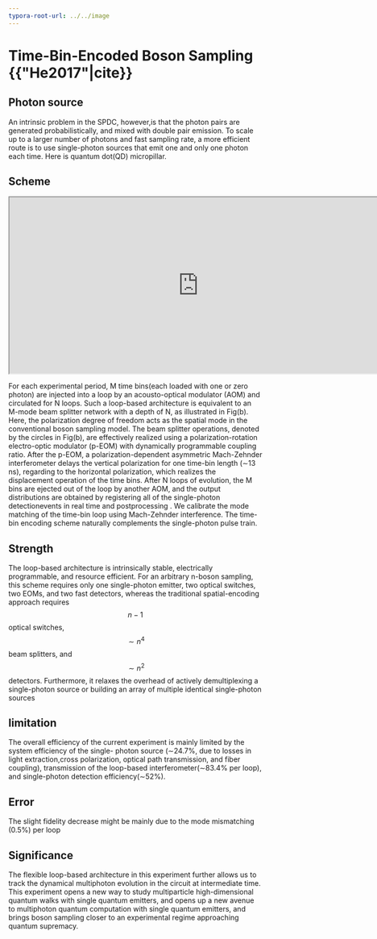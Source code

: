 ```yaml
---
typora-root-url: ../../image
---
```


# Time-Bin-Encoded Boson Sampling {{"He2017"|cite}} 

## Photon source

An intrinsic problem in the SPDC, however,is that the photon pairs are generated probabilistically,
and mixed with double pair emission. To scale up to a larger number of photons and fast sampling rate, a more efficient route is to use single-photon sources that emit one and only one photon each time. Here is quantum dot(QD) micropillar.

## Scheme

 <iframe src="http://home.ustc.edu.cn/~gongsiqiu/image/schemwtimebin.svg" width="750" height="350">
</iframe>

For each experimental period, M time bins(each loaded with one or zero photon) are injected into a loop by an acousto-optical modulator (AOM) and circulated for N loops. Such a loop-based architecture is equivalent to an M-mode beam splitter network with a depth of N, as illustrated in Fig(b). Here, the polarization degree of freedom acts as the spatial mode in the conventional boson sampling model. The beam splitter operations, denoted by the circles in Fig(b), are effectively realized using a polarization-rotation electro-optic modulator (p-EOM) with dynamically programmable coupling ratio. After the p-EOM, a polarization-dependent asymmetric Mach-Zehnder interferometer delays the vertical polarization for one time-bin length (∼13 ns), regarding to the horizontal polarization, which realizes the displacement operation of the time bins. After N loops of evolution, the M bins are ejected out of the loop by another AOM, and the output distributions are obtained by registering all of the single-photon detectionevents in real time and postprocessing . We calibrate the mode matching of the time-bin loop using Mach-Zehnder interference. The time-bin encoding scheme naturally complements the single-photon pulse train.

## Strength

The loop-based architecture is intrinsically stable, electrically programmable, and resource efficient. For an arbitrary n-boson sampling, this scheme requires only one single-photon emitter, two optical switches, two EOMs, and two fast detectors, whereas the traditional spatial-encoding approach requires $$n-1$$ optical switches, $$ \sim n^4 $$  beam splitters, and $$\sim n^2$$detectors.  Furthermore, it relaxes the overhead of actively demultiplexing a single-photon source or building an array of multiple identical single-photon sources

## limitation

The overall efficiency of the current experiment is
mainly limited by the system efficiency of the single-
photon source (∼24.7%, due to losses in light extraction,cross polarization, optical path transmission, and fiber coupling), transmission of the loop-based interferometer(∼83.4% per loop), and single-photon detection efficiency(∼52%).

## Error

The slight fidelity decrease might be mainly due to the mode mismatching (0.5%) per loop

## Significance

The flexible loop-based architecture in this experiment further allows us to track the dynamical multiphoton evolution in the circuit at intermediate time. This experiment opens a new way to study multiparticle high-dimensional quantum walks with single quantum emitters, and opens up a new avenue to multiphoton quantum computation with single quantum emitters, and brings boson sampling closer to an experimental regime approaching quantum supremacy.



